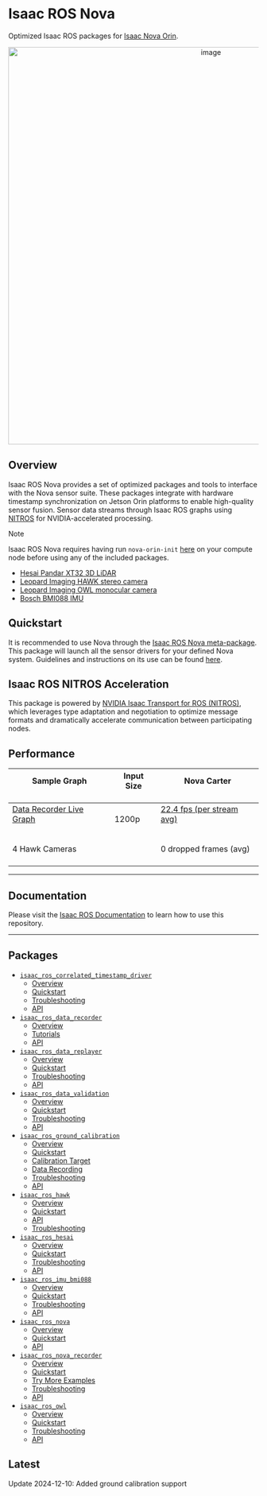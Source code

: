 # Isaac ROS Nova

Optimized Isaac ROS packages for [Isaac Nova Orin](https://developer.nvidia.com/isaac/nova-orin).

<div align="center"><a class="reference internal image-reference" href="https://media.githubusercontent.com/media/NVIDIA-ISAAC-ROS/.github/main/resources/isaac_ros_docs/repositories_and_packages/isaac_ros_nova/Nova_Carter_Isaac_KV_540p_01_v002_DM.png/"><img alt="image" src="https://media.githubusercontent.com/media/NVIDIA-ISAAC-ROS/.github/main/resources/isaac_ros_docs/repositories_and_packages/isaac_ros_nova/Nova_Carter_Isaac_KV_540p_01_v002_DM.png/" width="800px"/></a></div>

## Overview

Isaac ROS Nova provides a set of optimized packages and tools to interface with the Nova sensor suite.
These packages integrate with hardware timestamp synchronization on Jetson Orin platforms to enable high-quality sensor fusion.
Sensor data streams through Isaac ROS graphs using [NITROS](https://nvidia-isaac-ros.github.io/concepts/nitros/index.html) for NVIDIA-accelerated processing.

> [!Note]
> Isaac ROS Nova requires having run `nova-orin-init` [here](https://nvidia-isaac-ros.github.io/nova/nova_init/index.html#install) on your compute node before using any of the included packages.
* [Hesai Pandar XT32 3D LiDAR](https://www.hesaitech.com/product/xt32/)
* [Leopard Imaging HAWK stereo camera](https://leopardimaging.com/leopard-imaging-hawk-stereo-camera/)
* [Leopard Imaging OWL monocular camera](https://leopardimaging.com/product/automotive-cameras/cameras-by-interface/maxim-gmsl-2-cameras/li-ar0234cs-gmsl2-owl/li-ar0234cs-gmsl2-owl/)
* [Bosch BMI088 IMU](https://www.bosch-sensortec.com/products/motion-sensors/imus/bmi088/)

## Quickstart

It is recommended to use Nova through the [Isaac ROS Nova meta-package](https://github.com/NVIDIA-ISAAC-ROS/isaac_ros_nova/blob/main/isaac_ros_nova). This package will launch all the sensor drivers for your defined Nova system. Guidelines and instructions on its use can be found [here](https://nvidia-isaac-ros.github.io/repositories_and_packages/isaac_ros_nova/isaac_ros_nova/index.html).

## Isaac ROS NITROS Acceleration

This package is powered by [NVIDIA Isaac Transport for ROS (NITROS)](https://developer.nvidia.com/blog/improve-perception-performance-for-ros-2-applications-with-nvidia-isaac-transport-for-ros/), which leverages type adaptation and negotiation to optimize message formats and dramatically accelerate communication between participating nodes.

## Performance

| Sample Graph<br/><br/>                                                                                                                                                                                                           | Input Size<br/><br/>      | Nova Carter<br/><br/>                                                                                                                                                                                     |
|----------------------------------------------------------------------------------------------------------------------------------------------------------------------------------------------------------------------------------|---------------------------|-----------------------------------------------------------------------------------------------------------------------------------------------------------------------------------------------------------|
| [Data Recorder Live Graph](https://github.com/NVIDIA-ISAAC-ROS/isaac_ros_benchmark/blob/main/benchmarks/isaac_ros_data_recorder_nova_benchmark/scripts/isaac_ros_data_recorder_4_hawk.py)<br/><br/><br/>4 Hawk Cameras<br/><br/> | 1200p<br/><br/><br/><br/> | [22.4 fps (per stream avg)](https://github.com/NVIDIA-ISAAC-ROS/isaac_ros_benchmark/blob/main/results/isaac_ros_data_recorder_4_hawk-carter-v2.4-jp6.json)<br/><br/><br/>0 dropped frames (avg)<br/><br/> |

---

## Documentation

Please visit the [Isaac ROS Documentation](https://nvidia-isaac-ros.github.io/repositories_and_packages/isaac_ros_nova/index.html) to learn how to use this repository.

---

## Packages

* [`isaac_ros_correlated_timestamp_driver`](https://nvidia-isaac-ros.github.io/repositories_and_packages/isaac_ros_nova/isaac_ros_correlated_timestamp_driver/index.html)
  * [Overview](https://nvidia-isaac-ros.github.io/repositories_and_packages/isaac_ros_nova/isaac_ros_correlated_timestamp_driver/index.html#overview)
  * [Quickstart](https://nvidia-isaac-ros.github.io/repositories_and_packages/isaac_ros_nova/isaac_ros_correlated_timestamp_driver/index.html#quickstart)
  * [Troubleshooting](https://nvidia-isaac-ros.github.io/repositories_and_packages/isaac_ros_nova/isaac_ros_correlated_timestamp_driver/index.html#troubleshooting)
  * [API](https://nvidia-isaac-ros.github.io/repositories_and_packages/isaac_ros_nova/isaac_ros_correlated_timestamp_driver/index.html#api)
* [`isaac_ros_data_recorder`](https://nvidia-isaac-ros.github.io/repositories_and_packages/isaac_ros_nova/isaac_ros_data_recorder/index.html)
  * [Overview](https://nvidia-isaac-ros.github.io/repositories_and_packages/isaac_ros_nova/isaac_ros_data_recorder/index.html#overview)
  * [Tutorials](https://nvidia-isaac-ros.github.io/repositories_and_packages/isaac_ros_nova/isaac_ros_data_recorder/index.html#tutorials)
  * [API](https://nvidia-isaac-ros.github.io/repositories_and_packages/isaac_ros_nova/isaac_ros_data_recorder/index.html#api)
* [`isaac_ros_data_replayer`](https://nvidia-isaac-ros.github.io/repositories_and_packages/isaac_ros_nova/isaac_ros_data_replayer/index.html)
  * [Overview](https://nvidia-isaac-ros.github.io/repositories_and_packages/isaac_ros_nova/isaac_ros_data_replayer/index.html#overview)
  * [Quickstart](https://nvidia-isaac-ros.github.io/repositories_and_packages/isaac_ros_nova/isaac_ros_data_replayer/index.html#quickstart)
  * [Troubleshooting](https://nvidia-isaac-ros.github.io/repositories_and_packages/isaac_ros_nova/isaac_ros_data_replayer/index.html#troubleshooting)
  * [API](https://nvidia-isaac-ros.github.io/repositories_and_packages/isaac_ros_nova/isaac_ros_data_replayer/index.html#api)
* [`isaac_ros_data_validation`](https://nvidia-isaac-ros.github.io/repositories_and_packages/isaac_ros_nova/isaac_ros_data_validation/index.html)
  * [Overview](https://nvidia-isaac-ros.github.io/repositories_and_packages/isaac_ros_nova/isaac_ros_data_validation/index.html#overview)
  * [Quickstart](https://nvidia-isaac-ros.github.io/repositories_and_packages/isaac_ros_nova/isaac_ros_data_validation/index.html#quickstart)
  * [Troubleshooting](https://nvidia-isaac-ros.github.io/repositories_and_packages/isaac_ros_nova/isaac_ros_data_validation/index.html#troubleshooting)
  * [API](https://nvidia-isaac-ros.github.io/repositories_and_packages/isaac_ros_nova/isaac_ros_data_validation/index.html#api)
* [`isaac_ros_ground_calibration`](https://nvidia-isaac-ros.github.io/repositories_and_packages/isaac_ros_nova/isaac_ros_ground_calibration/index.html)
  * [Overview](https://nvidia-isaac-ros.github.io/repositories_and_packages/isaac_ros_nova/isaac_ros_ground_calibration/index.html#overview)
  * [Quickstart](https://nvidia-isaac-ros.github.io/repositories_and_packages/isaac_ros_nova/isaac_ros_ground_calibration/index.html#quickstart)
  * [Calibration Target](https://nvidia-isaac-ros.github.io/repositories_and_packages/isaac_ros_nova/isaac_ros_ground_calibration/index.html#calibration-target)
  * [Data Recording](https://nvidia-isaac-ros.github.io/repositories_and_packages/isaac_ros_nova/isaac_ros_ground_calibration/index.html#data-recording)
  * [Troubleshooting](https://nvidia-isaac-ros.github.io/repositories_and_packages/isaac_ros_nova/isaac_ros_ground_calibration/index.html#troubleshooting)
  * [API](https://nvidia-isaac-ros.github.io/repositories_and_packages/isaac_ros_nova/isaac_ros_ground_calibration/index.html#api)
* [`isaac_ros_hawk`](https://nvidia-isaac-ros.github.io/repositories_and_packages/isaac_ros_nova/isaac_ros_hawk/index.html)
  * [Overview](https://nvidia-isaac-ros.github.io/repositories_and_packages/isaac_ros_nova/isaac_ros_hawk/index.html#overview)
  * [Quickstart](https://nvidia-isaac-ros.github.io/repositories_and_packages/isaac_ros_nova/isaac_ros_hawk/index.html#quickstart)
  * [API](https://nvidia-isaac-ros.github.io/repositories_and_packages/isaac_ros_nova/isaac_ros_hawk/index.html#api)
  * [Troubleshooting](https://nvidia-isaac-ros.github.io/repositories_and_packages/isaac_ros_nova/isaac_ros_hawk/index.html#troubleshooting)
* [`isaac_ros_hesai`](https://nvidia-isaac-ros.github.io/repositories_and_packages/isaac_ros_nova/isaac_ros_hesai/index.html)
  * [Overview](https://nvidia-isaac-ros.github.io/repositories_and_packages/isaac_ros_nova/isaac_ros_hesai/index.html#overview)
  * [Quickstart](https://nvidia-isaac-ros.github.io/repositories_and_packages/isaac_ros_nova/isaac_ros_hesai/index.html#quickstart)
  * [Troubleshooting](https://nvidia-isaac-ros.github.io/repositories_and_packages/isaac_ros_nova/isaac_ros_hesai/index.html#troubleshooting)
  * [API](https://nvidia-isaac-ros.github.io/repositories_and_packages/isaac_ros_nova/isaac_ros_hesai/index.html#api)
* [`isaac_ros_imu_bmi088`](https://nvidia-isaac-ros.github.io/repositories_and_packages/isaac_ros_nova/isaac_ros_imu_bmi088/index.html)
  * [Overview](https://nvidia-isaac-ros.github.io/repositories_and_packages/isaac_ros_nova/isaac_ros_imu_bmi088/index.html#overview)
  * [Quickstart](https://nvidia-isaac-ros.github.io/repositories_and_packages/isaac_ros_nova/isaac_ros_imu_bmi088/index.html#quickstart)
  * [Troubleshooting](https://nvidia-isaac-ros.github.io/repositories_and_packages/isaac_ros_nova/isaac_ros_imu_bmi088/index.html#troubleshooting)
  * [API](https://nvidia-isaac-ros.github.io/repositories_and_packages/isaac_ros_nova/isaac_ros_imu_bmi088/index.html#api)
* [`isaac_ros_nova`](https://nvidia-isaac-ros.github.io/repositories_and_packages/isaac_ros_nova/isaac_ros_nova/index.html)
  * [Overview](https://nvidia-isaac-ros.github.io/repositories_and_packages/isaac_ros_nova/isaac_ros_nova/index.html#overview)
  * [Quickstart](https://nvidia-isaac-ros.github.io/repositories_and_packages/isaac_ros_nova/isaac_ros_nova/index.html#quickstart)
  * [API](https://nvidia-isaac-ros.github.io/repositories_and_packages/isaac_ros_nova/isaac_ros_nova/index.html#api)
* [`isaac_ros_nova_recorder`](https://nvidia-isaac-ros.github.io/repositories_and_packages/isaac_ros_nova/isaac_ros_nova_recorder/index.html)
  * [Overview](https://nvidia-isaac-ros.github.io/repositories_and_packages/isaac_ros_nova/isaac_ros_nova_recorder/index.html#overview)
  * [Quickstart](https://nvidia-isaac-ros.github.io/repositories_and_packages/isaac_ros_nova/isaac_ros_nova_recorder/index.html#quickstart)
  * [Try More Examples](https://nvidia-isaac-ros.github.io/repositories_and_packages/isaac_ros_nova/isaac_ros_nova_recorder/index.html#try-more-examples)
  * [Troubleshooting](https://nvidia-isaac-ros.github.io/repositories_and_packages/isaac_ros_nova/isaac_ros_nova_recorder/index.html#troubleshooting)
  * [API](https://nvidia-isaac-ros.github.io/repositories_and_packages/isaac_ros_nova/isaac_ros_nova_recorder/index.html#api)
* [`isaac_ros_owl`](https://nvidia-isaac-ros.github.io/repositories_and_packages/isaac_ros_nova/isaac_ros_owl/index.html)
  * [Overview](https://nvidia-isaac-ros.github.io/repositories_and_packages/isaac_ros_nova/isaac_ros_owl/index.html#overview)
  * [Quickstart](https://nvidia-isaac-ros.github.io/repositories_and_packages/isaac_ros_nova/isaac_ros_owl/index.html#quickstart)
  * [Troubleshooting](https://nvidia-isaac-ros.github.io/repositories_and_packages/isaac_ros_nova/isaac_ros_owl/index.html#troubleshooting)
  * [API](https://nvidia-isaac-ros.github.io/repositories_and_packages/isaac_ros_nova/isaac_ros_owl/index.html#api)

## Latest

Update 2024-12-10: Added ground calibration support
